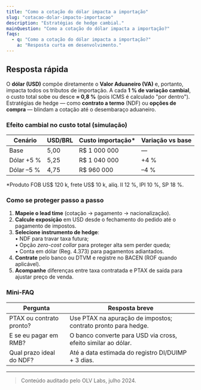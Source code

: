 ```yaml
---
title: "Como a cotação do dólar impacta a importação"
slug: "cotacao-dolar-impacto-importacao"
description: "Estratégias de hedge cambial."
mainQuestion: "Como a cotação do dólar impacta a importação?"
faqs:
  - q: "Como a cotação do dólar impacta a importação?"
    a: "Resposta curta em desenvolvimento."
---
```


## Resposta rápida

O **dólar (USD)** compõe diretamente o **Valor Aduaneiro (VA)** e, portanto, impacta todos os tributos de importação. A cada **1 % de variação cambial**, o custo total sobe ou desce **≈ 0,8 %** (pois ICMS é calculado "por dentro"). Estratégias de hedge — como **contrato a termo** (NDF) ou **opções de compra** — blindam a cotação até o desembaraço aduaneiro.

### Efeito cambial no custo total (simulação)

| Cenário | USD/BRL | Custo importação* | Variação vs base |
| --- | --- | --- | --- |
| Base | 5,00 | R$ 1 000 000 | — |
| Dólar +5 % | 5,25 | R$ 1 040 000 | +4 % |
| Dólar –5 % | 4,75 | R$ 960 000 | –4 % |

*Produto FOB US$ 120 k, frete US$ 10 k, alíq. II 12 %, IPI 10 %, SP 18 %.

### Como se proteger passo a passo

1. **Mapeie o lead time** (cotação → pagamento → nacionalização).  
2. **Calcule exposição** em USD desde o fechamento do pedido até o pagamento de impostos.  
3. **Selecione instrumento de hedge**:  
   • NDF para travar taxa futura;  
   • Opção _zero-cost collar_ para proteger alta sem perder queda;  
   • Conta em dólar (Reg. 4.373) para pagamentos adiantados.  
4. **Contrate** pelo banco ou DTVM e registre no BACEN (ROF quando aplicável).  
5. **Acompanhe** diferenças entre taxa contratada e PTAX de saída para ajustar preço de venda.

### Mini-FAQ

| Pergunta | Resposta breve |
| --- | --- |
| PTAX ou contrato pronto? | Use PTAX na apuração de impostos; contrato pronto para hedge. |
| E se eu pagar em RMB? | O banco converte para USD via cross, efeito similar ao dólar. |
| Qual prazo ideal do NDF? | Até a data estimada do registro DI/DUIMP + 3 dias. |

---

> Conteúdo auditado pelo OLV Labs, julho 2024.

